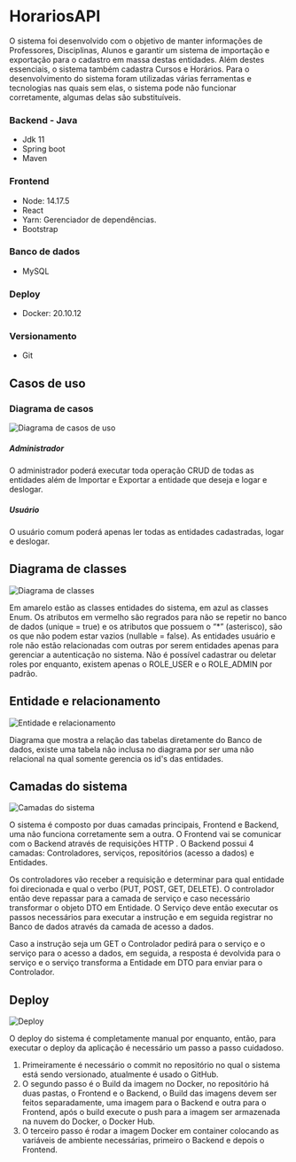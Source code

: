 # HorariosAPI
  O sistema foi desenvolvido com o objetivo de manter informações de Professores, Disciplinas, Alunos e garantir um sistema de importação e exportação para o cadastro em massa destas entidades. Além destes essenciais, o sistema também cadastra Cursos e Horários.
  Para o desenvolvimento do sistema foram utilizadas várias ferramentas e tecnologias nas quais sem elas, o sistema pode não funcionar corretamente, algumas delas são substituíveis.

### Backend - Java
  * Jdk 11
  * Spring boot
  * Maven

### Frontend
  * Node: 14.17.5
  * React
  * Yarn: Gerenciador de dependências.
  * Bootstrap

### Banco de dados 
  * MySQL

### Deploy
  * Docker: 20.10.12

### Versionamento
  * Git

## Casos de uso
  ### Diagrama de casos
   ![Diagrama de casos de uso](https://i.imgur.com/QxCl5hZ.png)
    
  ##### Administrador
   O administrador poderá executar toda operação CRUD de todas as entidades além de Importar e Exportar a entidade que deseja e logar e deslogar.
  
  ##### Usuário
   O usuário comum poderá apenas ler todas as entidades cadastradas, logar e deslogar.
   
## Diagrama de classes
  ![Diagrama de classes](https://i.imgur.com/CzBMrIX.png)
  
  Em amarelo estão as classes entidades do sistema, em azul as classes Enum. Os atributos em vermelho são regrados para não se repetir no banco de dados (unique = true) e os atributos que possuem o “*” (asterisco), são os que não podem estar vazios (nullable = false).
   As entidades usuário e role não estão relacionadas com outras por serem entidades apenas para gerenciar a autenticação no sistema. Não é possível cadastrar ou deletar roles por enquanto, existem apenas o ROLE_USER e o ROLE_ADMIN por padrão.
   
## Entidade e relacionamento
   ![Entidade e relacionamento](https://i.imgur.com/lxojiTL.png)
   
   Diagrama que mostra a relação das tabelas diretamente do Banco de dados, existe uma tabela não inclusa no diagrama por ser uma não relacional na qual somente gerencia os id's das entidades.
   
## Camadas do sistema
   ![Camadas do sistema](https://i.imgur.com/fTe3tHX.png)
   
   O sistema é composto por duas camadas principais, Frontend e Backend, uma não funciona corretamente sem a outra. O Frontend vai se comunicar com o Backend através de requisições HTTP . O Backend possui 4 camadas: Controladores, serviços, repositórios (acesso a dados) e Entidades. 
   
   Os controladores vão receber a requisição e determinar para qual entidade foi direcionada e qual o verbo (PUT, POST, GET, DELETE). O controlador então deve repassar para a camada de serviço e caso necessário transformar o objeto DTO em Entidade. O Serviço deve então executar os passos necessários para executar a instrução e em seguida registrar no Banco de dados através da camada de acesso a dados. 
   
   Caso a instrução seja um GET o Controlador pedirá para o serviço e o serviço para o acesso a dados, em seguida, a resposta é devolvida para o serviço e o serviço transforma a Entidade em DTO para enviar para o Controlador.
	
## Deploy
   ![Deploy](https://i.imgur.com/XHaC1Yv.png)
   
   O deploy do sistema é completamente manual por enquanto, então, para executar o deploy da aplicação é necessário um passo a passo cuidadoso.
   
   1. Primeiramente é necessário o commit no repositório no qual o sistema está sendo versionado, atualmente é usado o GitHub.
   2. O segundo passo é o Build da imagem no Docker, no repositório há duas pastas, o Frontend e o Backend, o Build das imagens devem ser feitos separadamente, uma imagem para o Backend e outra para o Frontend, após o build execute o push para a imagem ser armazenada na nuvem do Docker, o Docker Hub.
   3. O terceiro passo é rodar a imagem Docker em container colocando as variáveis de ambiente necessárias, primeiro o Backend e depois o Frontend.


   
  
    

